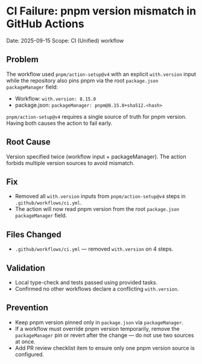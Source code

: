 # CI Failure: pnpm version mismatch in GitHub Actions

Date: 2025-09-15
Scope: CI (Unified) workflow

## Problem
The workflow used `pnpm/action-setup@v4` with an explicit `with.version` input while the repository also pins pnpm via the root `package.json` `packageManager` field:

- Workflow: `with.version: 8.15.0`
- package.json: `packageManager: pnpm@8.15.0+sha512.<hash>`

`pnpm/action-setup@v4` requires a single source of truth for pnpm version. Having both causes the action to fail early.

## Root Cause
Version specified twice (workflow input + packageManager). The action forbids multiple version sources to avoid mismatch.

## Fix
- Removed all `with.version` inputs from `pnpm/action-setup@v4` steps in `.github/workflows/ci.yml`.
- The action will now read pnpm version from the root `package.json` `packageManager` field.

## Files Changed
- `.github/workflows/ci.yml` — removed `with.version` on 4 steps.

## Validation
- Local type-check and tests passed using provided tasks.
- Confirmed no other workflows declare a conflicting `with.version`.

## Prevention
- Keep pnpm version pinned only in `package.json` via `packageManager`.
- If a workflow must override pnpm version temporarily, remove the `packageManager` pin or revert after the change — do not use two sources at once.
- Add PR review checklist item to ensure only one pnpm version source is configured.
